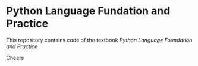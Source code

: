 # Python Language Fundation and Practice

This repository contains code of the textbook *Python Language Foundation and Practice*

Cheers
